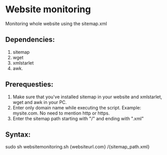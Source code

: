 # Website monitoring
Monitoring whole website using the sitemap.xml

Dependencies:
--------------
 1. sitemap
 2. wget
 3. xmlstarlet
 4. awk.
 
 
Prerequesties:
--------------
 1. Make sure that you've installed sitemap in your website and xmlstarlet, wget and awk in your PC.
 2. Enter only domain name while executing the script. Example: mysite.com. No need to mention http or https.
 3. Enter the sitemap path starting with "/" and ending with ".xml"


Syntax:
--------------
sudo sh websitemonitoring.sh {websiteurl.com} /{sitemap_path.xml}
